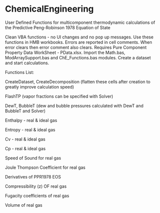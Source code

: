 # ChemicalEngineering
User Defined Functions for multicomponent thermodynamic calculations of the Predictive Peng-Robinson 1978 Equation of State

Clean VBA functions - no UI changes and no pop up messages. Use these functions in HMB workbooks.
Errors are reported in cell comments. When error clears then error comment also clears.
Requires Pure Component Property Data WorkSheet - PData.xlsx.
Import the Math.bas, ModArraySupport.bas and ChE_Functions.bas modules.
Create a dataset and start calculations.

Functions List:

CreateDataset, CreateDecomposition (flatten these cells after creation to greatly improve calculation speed)

FlashTP (vapor fractions can be specified with Solver)

DewT, BubbleT (dew and bubble pressures calculated with DewT and BubbleT and Solver)

Enthalpy - real & ideal gas

Entropy - real & ideal gas

Cv - real & ideal gas

Cp - real & ideal gas

Speed of Sound for real gas

Joule Thompson Coefficient for real gas

Derivatives of PPR1978 EOS

Compressibility (z) OF real gas

Fugacity coefficients of real gas

Volume of real gas



